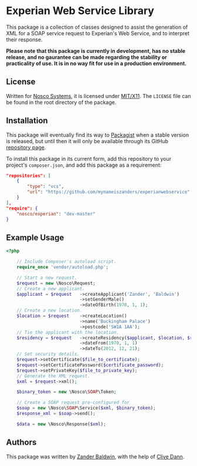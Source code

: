 Experian Web Service Library
============================

This package is a collection of classes designed to assist the generation of XML for a SOAP service request to
Experian's Web Service, and to interpret their response.

**Please note that this package is currently in development, has no stable release, and no gaurantee can be made
regarding the stability or practicality of use. It is in no way fit for use in a production environment.**

License
-------

Written for [Nosco Systems](http://nosco-systems.co.uk), it is licensed under [MIT/X11](http://j.mp/mit-license). The `LICENSE` file can be found in the root directory of the package.

Installation
------------

This package will eventually find its way to [Packagist](https://packagist.org/) when a stable version is released, but
until then it will only be available through its GitHub [repository page][repo].

To install this package in its current form, add this repository to your project's `composer.json`, and add this package
as a requirement:

```json
"repositories": [
    {
        "type": "vcs",
        "url": "https://github.com/mynameiszanders/experianwebservice"
    }
],
"require": {
    "nosco/experian": "dev-master"
}
```

Example Usage
-------------

```php
<?php

    // Include Composer's autoload script.
    require_once 'vendor/autoload.php';

    // Start a new request.
    $request = new \Nosco\Request;
    // Create a new applicant.
    $applicant = $request   ->createApplicant('Zander', 'Baldwin')
                            ->setGenderMale()
                            ->dateOfBirth(1970, 1, 1);
    // Create a new location.
    $location = $request    ->createLocation()
                            ->name('Buckingham Palace')
                            ->postcode('SW1A 1AA');
    // Tie the applicant with the location.
    $residency = $request   ->createResidency($applicant, $location, $request::LOCATION_CURRENT)
                            ->dateFrom(1970, 1, 1)
                            ->dateTo(2012, 12, 21);
    // Set security details.
    $request->setCertificate($file_to_certificate);
    $request->setCertificatePassword($certificate_password);
    $request->setPrivateKey($file_to_private_key);
    // Generate the XML request.
    $xml = $request->xml();

    $binary_token = new \Nosco\SOAP\Token;

    // Create a SOAP request pre-configured for 
    $soap = new \Nosco\SOAP\Service($xml, $binary_token);
    $response_xml = $soap->send();

    $data = new \Nosco\Response($xml);
```

Authors
-------

This package was written by [Zander Baldwin](http://mynameiszanders.github.com), with the help of [Clive Dann](http://clivedann.co.uk).

[repo]: https://github.com/mynameiszanders/experianwebservice
